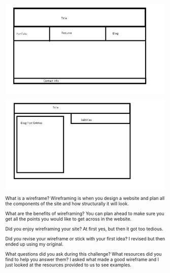 ![image](/week-2/imgs/wireframe-index.png "Wireframe-Index")

![image](/week-2/imgs/wireframe-blog-index.png "Wireframe-Blog-Index")


What is a wireframe?
Wireframing is when you design a website and plan all the components of the site and how structurally it will look.

What are the benefits of wireframing?
You can plan ahead to make sure you get all the points you would like to get across in the website.

Did you enjoy wireframing your site?
At first yes, but then it got too tedious.

Did you revise your wireframe or stick with your first idea?
I revised but then ended up using my original.

What questions did you ask during this challenge? What resources did you find to help you answer them?
I asked what made a good wireframe and I just looked at the resources provided to us to see examples. 